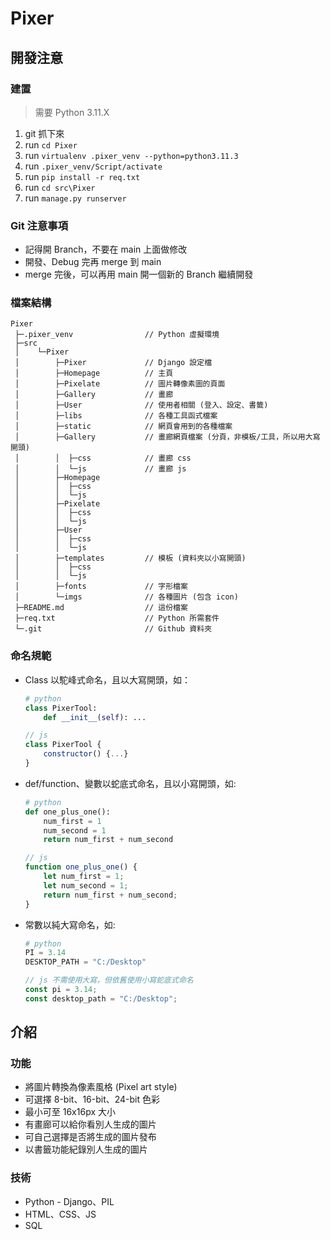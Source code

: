 # Pixer

## 開發注意

### 建置

> 需要 Python 3.11.X

1. git 抓下來
2. run `cd Pixer`
3. run `virtualenv .pixer_venv --python=python3.11.3`
4. run `.pixer_venv/Script/activate`
5. run `pip install -r req.txt`
6. run `cd src\Pixer`
7. run `manage.py runserver`

### Git 注意事項

- 記得開 Branch，不要在 main 上面做修改
- 開發、Debug 完再 merge 到 main
- merge 完後，可以再用 main 開一個新的 Branch 繼續開發

### 檔案結構

```
Pixer
 ├─.pixer_venv                // Python 虛擬環境
 ├─src
 │    └─Pixer
 │        ├─Pixer             // Django 設定檔
 │        ├─Homepage          // 主頁
 │        ├─Pixelate          // 圖片轉像素圖的頁面
 │        ├─Gallery           // 畫廊 
 │        ├─User              // 使用者相關 (登入、設定、書籤)
 │        ├─libs              // 各種工具函式檔案
 │        ├─static            // 網頁會用到的各種檔案
 │        ├─Gallery           // 畫廊網頁檔案 (分頁，非模板/工具，所以用大寫開頭)
 │        │  ├─css            // 畫廊 css
 │        │  └─js             // 畫廊 js
 │        ├─Homepage
 │        │  ├─css
 │        │  └─js
 │        ├─Pixelate
 │        │  ├─css
 │        │  └─js
 │        ├─User
 │        │  ├─css
 │        │  └─js
 │        ├─templates         // 模板 (資料夾以小寫開頭)
 │        │  ├─css
 │        │  └─js
 │        ├─fonts             // 字形檔案
 │        └─imgs              // 各種圖片 (包含 icon)
 ├─README.md                  // 這份檔案
 ├─req.txt                    // Python 所需套件
 └─.git                       // Github 資料夾

```

### 命名規範

- Class 以駝峰式命名，且以大寫開頭，如：

    ```py
    # python
    class PixerTool:
        def __init__(self): ...
    ```

    ```js
    // js
    class PixerTool {
        constructor() {...}
    }
    ```

- def/function、變數以蛇底式命名，且以小寫開頭，如:

    ```py
    # python
    def one_plus_one():
        num_first = 1
        num_second = 1
        return num_first + num_second
    ```

    ```js
    // js
    function one_plus_one() {
        let num_first = 1;
        let num_second = 1;
        return num_first + num_second;
    }
    ```

- 常數以純大寫命名，如: 
    
    ```py
    # python
    PI = 3.14
    DESKTOP_PATH = "C:/Desktop"
    ```

    ```js
    // js 不需使用大寫，但依舊使用小寫蛇底式命名
    const pi = 3.14;
    const desktop_path = "C:/Desktop";
    ```

## 介紹

### 功能

- 將圖片轉換為像素風格 (Pixel art style)
- 可選擇 8-bit、16-bit、24-bit 色彩
- 最小可至 16x16px 大小
- 有畫廊可以給你看別人生成的圖片
- 可自己選擇是否將生成的圖片發布
- 以書籤功能紀錄別人生成的圖片

### 技術

- Python - Django、PIL
- HTML、CSS、JS
- SQL